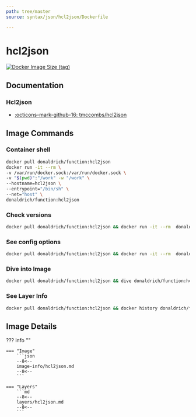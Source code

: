 ```yaml
---
path: tree/master
source: syntax/json/hcl2json/Dockerfile

---
```


# hcl2json

[![Docker Image Size (tag)](https://img.shields.io/docker/image-size/donaldrich/function/hcl2json?color=blue&label=donaldrich/function:hcl2json&logo=docker&style=flat-square)](https://hub.docker.com/r/donaldrich/function/hcl2json)

## Documentation

### Hcl2json

- [:octicons-mark-github-16: tmccombs/hcl2json](https://github.com/tmccombs/hcl2json)

## Image Commands

### Container shell

```sh
docker pull donaldrich/function:hcl2json
docker run -it --rm \
-v /var/run/docker.sock:/var/run/docker.sock \
-v "$(pwd)":"/work" -w "/work" \
--hostname=hcl2json \
--entrypoint="/bin/sh" \
--net="host" \
donaldrich/function:hcl2json
```

### Check versions

```sh
docker pull donaldrich/function:hcl2json && docker run -it --rm  donaldrich/function:hcl2json validate
```

### See config options

```sh
docker pull donaldrich/function:hcl2json && docker run -it --rm  donaldrich/function:hcl2json help
```

### Dive into Image

```sh
docker pull donaldrich/function:hcl2json && dive donaldrich/function:hcl2json
```

### See Layer Info

```sh
docker pull donaldrich/function:hcl2json && docker history donaldrich/function:hcl2json
```

## Image Details

??? info ""

    === "Image"
        ```json
        --8<--
        image-info/hcl2json.md
        --8<--
        ```

    === "Layers"
        ```md
        --8<--
        layers/hcl2json.md
        --8<--
        ```
